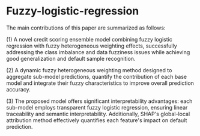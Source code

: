 # Fuzzy-logistic-regression

The main contributions of this paper are summarized as follows:

(1) A novel credit scoring ensemble model combining fuzzy logistic regression with fuzzy heterogeneous weighting effects, successfully addressing the class imbalance and data fuzziness issues while achieving good generalization and default sample recognition.

(2) A dynamic fuzzy heterogeneous weighting method designed to aggregate sub-model predictions, quantify the contribution of each base model and integrate their fuzzy characteristics to improve overall prediction accuracy.

(3) The proposed model offers significant interpretability advantages: each sub-model employs transparent fuzzy logistic regression, ensuring linear traceability and semantic interpretability. Additionally, SHAP's global-local attribution method effectively quantifies each feature's impact on default prediction.
